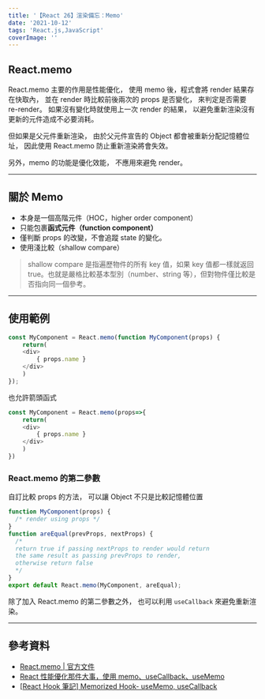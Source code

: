 ```yaml
---
title: '【React 26】渲染備忘：Memo'
date: '2021-10-12'
tags: 'React.js,JavaScript'
coverImage: ''
---
```



## React.memo
React.memo 主要的作用是性能優化，
使用 memo 後，程式會將 render 結果存在快取內，
並在 render 時比較前後兩次的 props 是否變化，
來判定是否需要 re-render。
如果沒有變化時就使用上一次 render 的結果，
以避免重新渲染沒有更新的元件造成不必要消耗。

但如果是父元件重新渲染，
由於父元件宣告的 Object 都會被重新分配記憶體位址，
因此使用 React.memo 防止重新渲染將會失效。

另外，memo 的功能是優化效能，
不應用來避免 render。

---

## 關於 Memo
- 本身是一個高階元件（HOC，higher order component）
- 只能包裹**函式元件（function component）**
- 僅判斷 props 的改變，不會追蹤 state 的變化。
- 使用淺比較（shallow compare）

> shallow compare 是指遍歷物件的所有 key 值，如果 key 值都一樣就返回 true。也就是嚴格比較基本型別（number、string 等），但對物件僅比較是否指向同一個參考。

---

## 使用範例
```js
const MyComponent = React.memo(function MyComponent(props) {
	return(
	<div>
		{ props.name }
	</div>
	)
});
```

也允許箭頭函式
```js
const MyComponent = React.memo(props=>{
	return(
	<div>
		{ props.name }
	</div>
	)
})
```

### React.memo 的第二參數
自訂比較 props 的方法，
可以讓 Object 不只是比較記憶體位置
```js
function MyComponent(props) {
  /* render using props */
}
function areEqual(prevProps, nextProps) {
  /*
  return true if passing nextProps to render would return
  the same result as passing prevProps to render,
  otherwise return false
  */
}
export default React.memo(MyComponent, areEqual);
```

除了加入 React.memo 的第二參數之外，
也可以利用 `useCallback` 來避免重新渲染。

---

## 參考資料
- [React.memo | 官方文件](https://zh-hant.reactjs.org/docs/react-api.html#reactmemo)
- [React 性能優化那件大事，使用 memo、useCallback、useMemo](https://medium.com/%E6%89%8B%E5%AF%AB%E7%AD%86%E8%A8%98/react-optimize-performance-using-memo-usecallback-usememo-a76b6b272df3)
- [[React Hook 筆記] Memorized Hook- useMemo, useCallback](https://medium.com/hannah-lin/react-hook-%E7%AD%86%E8%A8%98-memorized-hook-usememo-usecallback-e08a5e1bc9a2)
